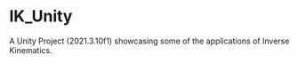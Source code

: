 # IK_Unity

A Unity Project (2021.3.10f1) showcasing some of the applications of Inverse Kinematics. 
